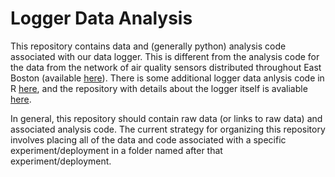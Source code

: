 # Logger Data Analysis
This repository contains data and (generally python) analysis code associated with
our data logger. This is different from the analysis code for the data from the
network of air quality sensors distributed throughout East Boston (available [here](https://github.com/airpartners/data-analysis)).
There is some additional logger data anlysis code in R [here](https://github.com/airpartners/data-analysis-r),
and the repository with details about the logger itself is avaliable [here](https://github.com/airpartners/logger).

In general, this repository should contain raw data (or links to raw data) and
associated analysis code. The current strategy for organizing this repository
involves placing all of the data and code associated with a specific 
experiment/deployment in a folder named after that experiment/deployment.
